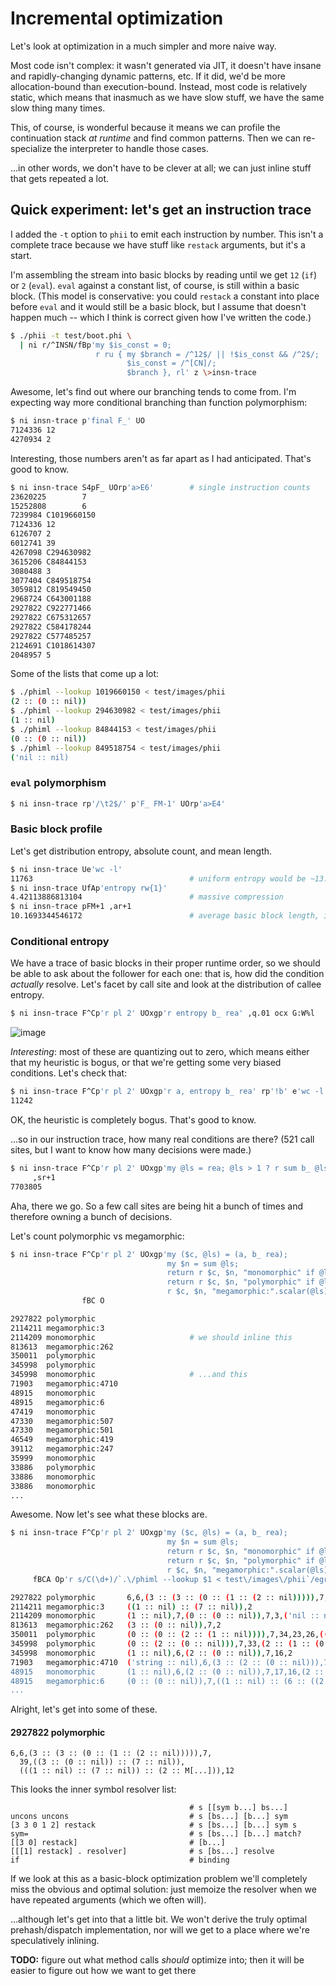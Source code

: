 # Incremental optimization
Let's look at optimization in a much simpler and more naive way.

Most code isn't complex: it wasn't generated via JIT, it doesn't have insane and
rapidly-changing dynamic patterns, etc. If it did, we'd be more allocation-bound
than execution-bound. Instead, most code is relatively static, which means that
inasmuch as we have slow stuff, we have the same slow thing many times.

This, of course, is wonderful because it means we can profile the continuation
stack _at runtime_ and find common patterns. Then we can re-specialize the
interpreter to handle those cases.

...in other words, we don't have to be clever at all; we can just inline stuff
that gets repeated a lot.

## Quick experiment: let's get an instruction trace
I added the `-t` option to `phii` to emit each instruction by number. This isn't
a complete trace because we have stuff like `restack` arguments, but it's a
start.

I'm assembling the stream into basic blocks by reading until we get `12` (`if`)
or `2` (`eval`). `eval` against a constant list, of course, is still within a
basic block. (This model is conservative: you could `restack` a constant into
place before `eval` and it would still be a basic block, but I assume that
doesn't happen much -- which I think is correct given how I've written the
code.)

```sh
$ ./phii -t test/boot.phi \
  | ni r/^INSN/fBp'my $is_const = 0;
                   r ru { my $branch = /^12$/ || !$is_const && /^2$/;
                          $is_const = /^[CN]/;
                          $branch }, rl' z \>insn-trace
```

Awesome, let's find out where our branching tends to come from. I'm expecting
way more conditional branching than function polymorphism:

```sh
$ ni insn-trace p'final F_' UO
7124336 12
4270934 2
```

Interesting, those numbers aren't as far apart as I had anticipated. That's good
to know.

```sh
$ ni insn-trace S4pF_ UOrp'a>E6'        # single instruction counts
23620225        7
15252808        6
7239984 C1019660150
7124336 12
6126707 2
6012741 39
4267098 C294630982
3615206 C84844153
3080488 3
3077404 C849518754
3059812 C819549450
2968724 C643001188
2927822 C922771466
2927822 C675312657
2927822 C584178244
2927822 C577485257
2124691 C1018614307
2048957 5
```

Some of the lists that come up a lot:

```sh
$ ./phiml --lookup 1019660150 < test/images/phii
(2 :: (0 :: nil))
$ ./phiml --lookup 294630982 < test/images/phii
(1 :: nil)
$ ./phiml --lookup 84844153 < test/images/phii
(0 :: (0 :: nil))
$ ./phiml --lookup 849518754 < test/images/phii
('nil :: nil)
```

### `eval` polymorphism
```sh
$ ni insn-trace rp'/\t2$/' p'F_ FM-1' UOrp'a>E4'
```

### Basic block profile
Let's get distribution entropy, absolute count, and mean length.

```sh
$ ni insn-trace Ue'wc -l'
11763                                   # uniform entropy would be ~13.5 bits
$ ni insn-trace UfAp'entropy rw{1}'
4.42113886813104                        # massive compression
$ ni insn-trace pFM+1 ,ar+1
10.1693344546172                        # average basic block length, in #insns
```

### Conditional entropy
We have a trace of basic blocks in their proper runtime order, so we should be
able to ask about the follower for each one: that is, how did the condition
_actually_ resolve. Let's facet by call site and look at the distribution of
callee entropy.

```sh
$ ni insn-trace F^Cp'r pl 2' UOxgp'r entropy b_ rea' ,q.01 ocx G:W%l
```

![image](http://pix.toile-libre.org/upload/original/1525344502.png)

_Interesting_: most of these are quantizing out to zero, which means either that
my heuristic is bogus, or that we're getting some very biased conditions. Let's
check that:

```sh
$ ni insn-trace F^Cp'r pl 2' UOxgp'r a, entropy b_ rea' rp'!b' e'wc -l'
11242
```

OK, the heuristic is completely bogus. That's good to know.

...so in our instruction trace, how many real conditions are there? (521 call
sites, but I want to know how many decisions were made.)

```sh
$ ni insn-trace F^Cp'r pl 2' UOxgp'my @ls = rea; @ls > 1 ? r sum b_ @ls : ()' \
     ,sr+1
7703805
```

Aha, there we go. So a few call sites are being hit a bunch of times and
therefore owning a bunch of decisions.

Let's count polymorphic vs megamorphic:

```sh
$ ni insn-trace F^Cp'r pl 2' UOxgp'my ($c, @ls) = (a, b_ rea);
                                   my $n = sum @ls;
                                   return r $c, $n, "monomorphic" if @ls == 1;
                                   return r $c, $n, "polymorphic" if @ls == 2;
                                   r $c, $n, "megamorphic:".scalar(@ls)' \
                fBC O

2927822 polymorphic
2114211 megamorphic:3
2114209 monomorphic                     # we should inline this
813613  megamorphic:262
350011  polymorphic
345998  polymorphic
345998  monomorphic                     # ...and this
71903   megamorphic:4710
48915   monomorphic
48915   megamorphic:6
47419   monomorphic
47330   megamorphic:507
47330   megamorphic:501
46549   megamorphic:419
39112   megamorphic:247
35999   monomorphic
33886   polymorphic
33886   monomorphic
33886   monomorphic
...
```

Awesome. Now let's see what these blocks are.

```sh
$ ni insn-trace F^Cp'r pl 2' UOxgp'my ($c, @ls) = (a, b_ rea);
                                   my $n = sum @ls;
                                   return r $c, $n, "monomorphic" if @ls == 1;
                                   return r $c, $n, "polymorphic" if @ls == 2;
                                   r $c, $n, "megamorphic:".scalar(@ls)' \
     fBCA Op'r s/C(\d+)/`.\/phiml --lookup $1 < test\/images\/phii`/egr'

2927822 polymorphic       6,6,(3 :: (3 :: (0 :: (1 :: (2 :: nil))))),7,39,((3 :: (0 :: nil)) :: (7 :: nil)),(((1 :: nil) :: (7 :: nil)) :: (2 :: M[...])),12
2114211 megamorphic:3     ((1 :: nil) :: (7 :: nil)),2
2114209 monomorphic       (1 :: nil),7,(0 :: (0 :: nil)),7,3,('nil :: nil),6,(2 :: (0 :: nil)),7,39,((1 :: nil) :: (7 :: (('failed_to_resolve :: nil) :: (6 :: ((2 :: (0 :: nil)) :: (7 :: (65 :: nil))))))),(6 :: (6 :: ((3 :: (3 :: (0 :: (1 :: (2 :: nil))))) :: (7 :: (39 :: (((3 :: (0 :: nil)) :: (7 :: nil)) :: ((((1 :: nil) :: (7 :: nil)) :: (2 :: M[...])) :: (12 :: nil)))))))),12
813613  megamorphic:262   (3 :: (0 :: nil)),7,2
350011  polymorphic       (0 :: (0 :: (2 :: (1 :: nil)))),7,34,23,26,((3 :: nil) :: (7 :: ((1 :: nil) :: (6 :: ((2 :: (0 :: nil)) :: (7 :: nil)))))),((1 :: nil) :: (6 :: ((2 :: (0 :: nil)) :: (7 :: (16 :: (M[...] :: (2 :: nil))))))),12
345998  polymorphic       (0 :: (2 :: (0 :: nil))),7,33,(2 :: (1 :: (0 :: nil))),7,25,((0 :: (0 :: (2 :: (1 :: nil)))) :: (7 :: (34 :: (23 :: (26 :: (((3 :: nil) :: (7 :: ((1 :: nil) :: (6 :: ((2 :: (0 :: nil)) :: (7 :: nil)))))) :: (((1 :: nil) :: (6 :: ((2 :: (0 :: nil)) :: (7 :: (16 :: (M[...] :: (2 :: nil))))))) :: (12 :: nil)))))))),((3 :: nil) :: (7 :: ((0 :: nil) :: (6 :: ((2 :: (0 :: nil)) :: (7 :: nil)))))),12
345998  monomorphic       (1 :: nil),6,(2 :: (0 :: nil)),7,16,2
71903   megamorphic:4710  ('string :: nil),6,(3 :: (2 :: (0 :: nil))),7,2
48915   monomorphic       (1 :: nil),6,(2 :: (0 :: nil)),7,17,16,(2 :: (2 :: (0 :: (1 :: nil)))),7,6,(1 :: nil),7,(2 :: (1 :: (0 :: nil))),7,(3 :: (2 :: (0 :: (1 :: nil)))),7,(2 :: (1 :: (0 :: nil))),7,2
48915   megamorphic:6     (0 :: (0 :: nil)),7,((1 :: nil) :: (6 :: ((2 :: (0 :: nil)) :: (7 :: (17 :: (16 :: ((2 :: (2 :: (0 :: (1 :: nil)))) :: (7 :: (6 :: ((1 :: nil) :: (7 :: ((2 :: (1 :: (0 :: nil))) :: (7 :: ((3 :: (2 :: (0 :: (1 :: nil)))) :: (7 :: ((2 :: (1 :: (0 :: nil))) :: (7 :: (M[...] :: (2 :: ((2 :: (1 :: (0 :: nil))) :: (7 :: (6 :: ((2 :: (0 :: nil)) :: (7 :: (5 :: nil))))))))))))))))))))))))),((1 :: nil) :: (7 :: ((2 :: (1 :: (0 :: nil))) :: (7 :: (6 :: ((1 :: nil) :: (7 :: ((2 :: (1 :: (0 :: nil))) :: (7 :: (5 :: nil)))))))))),12
...
```

Alright, let's get into some of these.

#### 2927822 polymorphic
```
6,6,(3 :: (3 :: (0 :: (1 :: (2 :: nil))))),7,
  39,((3 :: (0 :: nil)) :: (7 :: nil)),
  (((1 :: nil) :: (7 :: nil)) :: (2 :: M[...])),12
```

This looks the inner symbol resolver list:

```
                                        # s [[sym b...] bs...]
uncons uncons                           # s [bs...] [b...] sym
[3 3 0 1 2] restack                     # s [bs...] [b...] sym s
sym=                                    # s [bs...] [b...] match?
[[3 0] restack]                         # [b...]
[[[1] restack] . resolver]              # s [bs...] resolve
if                                      # binding
```

If we look at this as a basic-block optimization problem we'll completely miss
the obvious and optimal solution: just memoize the resolver when we have
repeated arguments (which we often will).

...although let's get into that a little bit. We won't derive the truly optimal
prehash/dispatch implementation, nor will we get to a place where we're
speculatively inlining.

**TODO:** figure out what method calls _should_ optimize into; then it will be
easier to figure out how we want to get there
